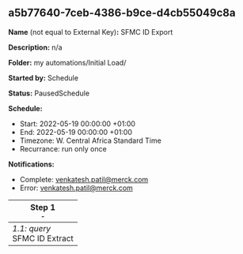 ## a5b77640-7ceb-4386-b9ce-d4cb55049c8a

**Name** (not equal to External Key)**:** SFMC ID Export

**Description:** n/a

**Folder:** my automations/Initial Load/

**Started by:** Schedule

**Status:** PausedSchedule

**Schedule:**

* Start: 2022-05-19 00:00:00 +01:00
* End: 2022-05-19 00:00:00 +01:00
* Timezone: W. Central Africa Standard Time
* Recurrance: run only once

**Notifications:**

* Complete: venkatesh.patil@merck.com
* Error: venkatesh.patil@merck.com

| Step 1<br>_<small>-</small>_ |
| --- |
| _1.1: query_<br>SFMC ID Extract |
